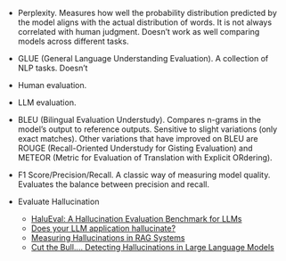 - Perplexity. Measures how well the probability distribution predicted by the model aligns with the actual distribution of words. It is not always correlated with human judgment. Doesn’t work as well comparing models across different tasks.

- GLUE (General Language Understanding Evaluation). A collection of NLP tasks. Doesn’t

- Human evaluation.

- LLM evaluation.

- BLEU (Bilingual Evaluation Understudy). Compares n-grams in the model’s output to reference outputs. Sensitive to slight variations (only exact matches). Other variations that have improved on BLEU are ROUGE (Recall-Oriented Understudy for Gisting Evaluation) and METEOR (Metric for Evaluation of Translation with Explicit ORdering).

- F1 Score/Precision/Recall. A classic way of measuring model quality. Evaluates the balance between precision and recall.

- Evaluate Hallucination
  - [HaluEval: A Hallucination Evaluation Benchmark for LLMs](https://github.com/RUCAIBox/HaluEval)
  - [Does your LLM application hallucinate?](https://medium.com/@saptarshichaudhuri/does-your-llm-application-hallucinate-e06eb3868a88)
  - [Measuring Hallucinations in RAG Systems](https://vectara.com/measuring-hallucinations-in-rag-systems/?utm_source=LinkedIn&utm_medium=social&utm_campaign=GaggleAMP&utm_content=do-models-like-openais-gpt4-and-googles-palm-produce-inaccura-4232853&activity_id=4232853)
  - [Cut the Bull…. Detecting Hallucinations in Large Language Models](https://vectara.com/cut-the-bull-detecting-hallucinations-in-large-language-models/)
